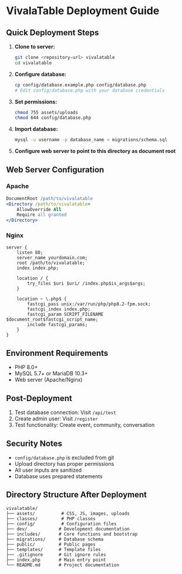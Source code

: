 # VivalaTable Deployment Guide

## Quick Deployment Steps

1. **Clone to server:**
   ```bash
   git clone <repository-url> vivalatable
   cd vivalatable
   ```

2. **Configure database:**
   ```bash
   cp config/database.example.php config/database.php
   # Edit config/database.php with your database credentials
   ```

3. **Set permissions:**
   ```bash
   chmod 755 assets/uploads
   chmod 644 config/database.php
   ```

4. **Import database:**
   ```bash
   mysql -u username -p database_name < migrations/schema.sql
   ```

5. **Configure web server to point to this directory as document root**

## Web Server Configuration

### Apache
```apache
DocumentRoot /path/to/vivalatable
<Directory /path/to/vivalatable>
    AllowOverride All
    Require all granted
</Directory>
```

### Nginx
```nginx
server {
    listen 80;
    server_name yourdomain.com;
    root /path/to/vivalatable;
    index index.php;

    location / {
        try_files $uri $uri/ /index.php$is_args$args;
    }

    location ~ \.php$ {
        fastcgi_pass unix:/var/run/php/php8.2-fpm.sock;
        fastcgi_index index.php;
        fastcgi_param SCRIPT_FILENAME $document_root$fastcgi_script_name;
        include fastcgi_params;
    }
}
```

## Environment Requirements

- PHP 8.0+
- MySQL 5.7+ or MariaDB 10.3+
- Web server (Apache/Nginx)

## Post-Deployment

1. Test database connection: Visit `/api/test`
2. Create admin user: Visit `/register`
3. Test functionality: Create event, community, conversation

## Security Notes

- `config/database.php` is excluded from git
- Upload directory has proper permissions
- All user inputs are sanitized
- Database uses prepared statements

## Directory Structure After Deployment

```
vivalatable/
├── assets/          # CSS, JS, images, uploads
├── classes/         # PHP classes
├── config/          # Configuration files
├── dev/            # Development documentation
├── includes/       # Core functions and bootstrap
├── migrations/     # Database schema
├── public/         # Public pages
├── templates/      # Template files
├── .gitignore      # Git ignore rules
├── index.php       # Main entry point
└── README.md       # Project documentation
```